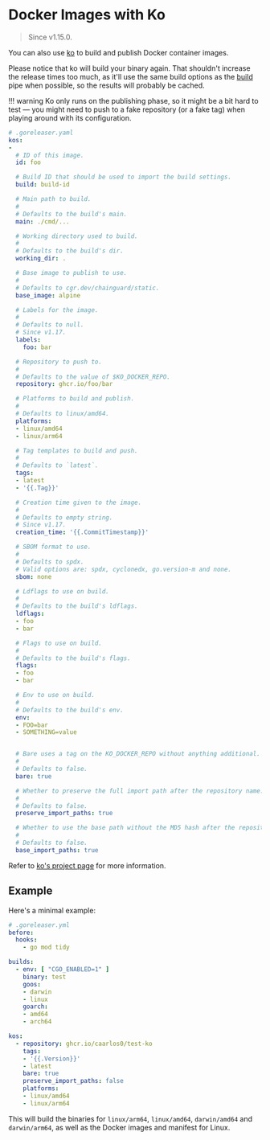 # Docker Images with Ko

> Since v1.15.0.

You can also use [ko][] to build and publish Docker container images.

Please notice that ko will build your binary again.
That shouldn't increase the release times too much, as it'll use the same build
options as the [build][] pipe when possible, so the results will probably be
cached.

!!! warning
    Ko only runs on the publishing phase, so it might be a bit hard to test —
    you might need to push to a fake repository (or a fake tag) when playing
    around with its configuration.

```yaml
# .goreleaser.yaml
kos:
-
  # ID of this image.
  id: foo

  # Build ID that should be used to import the build settings.
  build: build-id

  # Main path to build.
  #
  # Defaults to the build's main.
  main: ./cmd/...

  # Working directory used to build.
  #
  # Defaults to the build's dir.
  working_dir: .

  # Base image to publish to use.
  #
  # Defaults to cgr.dev/chainguard/static.
  base_image: alpine

  # Labels for the image.
  #
  # Defaults to null.
  # Since v1.17.
  labels:
    foo: bar

  # Repository to push to.
  #
  # Defaults to the value of $KO_DOCKER_REPO.
  repository: ghcr.io/foo/bar

  # Platforms to build and publish.
  #
  # Defaults to linux/amd64.
  platforms:
  - linux/amd64
  - linux/arm64

  # Tag templates to build and push.
  #
  # Defaults to `latest`.
  tags:
  - latest
  - '{{.Tag}}'

  # Creation time given to the image.
  #
  # Defaults to empty string.
  # Since v1.17.
  creation_time: '{{.CommitTimestamp}}'

  # SBOM format to use.
  #
  # Defaults to spdx.
  # Valid options are: spdx, cyclonedx, go.version-m and none.
  sbom: none

  # Ldflags to use on build.
  #
  # Defaults to the build's ldflags.
  ldflags:
  - foo
  - bar

  # Flags to use on build.
  #
  # Defaults to the build's flags.
  flags:
  - foo
  - bar

  # Env to use on build.
  #
  # Defaults to the build's env.
  env:
  - FOO=bar
  - SOMETHING=value


  # Bare uses a tag on the KO_DOCKER_REPO without anything additional.
  #
  # Defaults to false.
  bare: true

  # Whether to preserve the full import path after the repository name.
  #
  # Defaults to false.
  preserve_import_paths: true

  # Whether to use the base path without the MD5 hash after the repository name.
  #
  # Defaults to false.
  base_import_paths: true
```

Refer to [ko's project page][ko] for more information.


## Example

Here's a minimal example:

```yaml
# .goreleaser.yml
before:
  hooks:
    - go mod tidy

builds:
  - env: [ "CGO_ENABLED=1" ]
    binary: test
    goos:
    - darwin
    - linux
    goarch:
    - amd64
    - arch64

kos:
  - repository: ghcr.io/caarlos0/test-ko
    tags:
    - '{{.Version}}'
    - latest
    bare: true
    preserve_import_paths: false
    platforms:
    - linux/amd64
    - linux/arm64
```

This will build the binaries for `linux/arm64`, `linux/amd64`, `darwin/amd64`
and `darwin/arm64`, as well as the Docker images and manifest for Linux.

[ko]: https://ko.build
[build]: /customization/build/
